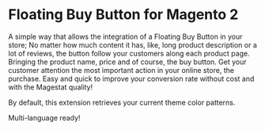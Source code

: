 Floating Buy Button for Magento 2
==================

A simple way that allows the integration of a Floating Buy Button in your store;
No matter how much content it has, like, long product description or a lot of 
reviews, the button follow your customers along each product page. Bringing the 
product name, price and of course, the buy button.
Get your customer attention the most important action in your online store, 
the purchase. Easy and quick to improve your conversion rate without cost and 
with the Magestat quality!

By default, this extension retrieves your current theme color patterns.

Multi-language ready!
